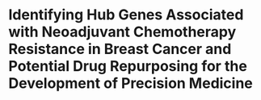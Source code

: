 # Identifying Hub Genes Associated with Neoadjuvant Chemotherapy Resistance in Breast Cancer and Potential Drug Repurposing for the Development of Precision Medicine